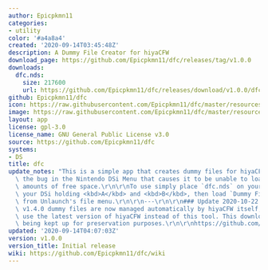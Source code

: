 ```yaml
---
author: Epicpkmn11
categories:
- utility
color: '#a4a8a4'
created: '2020-09-14T03:45:48Z'
description: A Dummy File Creator for hiyaCFW
download_page: https://github.com/Epicpkmn11/dfc/releases/tag/v1.0.0
downloads:
  dfc.nds:
    size: 217600
    url: https://github.com/Epicpkmn11/dfc/releases/download/v1.0.0/dfc.nds
github: Epicpkmn11/dfc
icon: https://raw.githubusercontent.com/Epicpkmn11/dfc/master/resources/icon.png
image: https://raw.githubusercontent.com/Epicpkmn11/dfc/master/resources/banner.png
layout: app
license: gpl-3.0
license_name: GNU General Public License v3.0
source: https://github.com/Epicpkmn11/dfc
systems:
- DS
title: dfc
update_notes: "This is a simple app that creates dummy files for hiyaCFW to work around\
  \ the bug in the Nintendo DSi Menu that causes it to be unable to load with certain\
  \ amounts of free space.\r\n\r\nTo use simply place `dfc.nds` on your SD card, boot\
  \ your DSi holding <kbd>A</kbd> and <kbd>B</kbd>, then load `Dummy File Creator`\
  \ from Unlaunch's file menu.\r\n\r\n---\r\n\r\n### Update 2020-10-22:\r\nWith hiyaCFW\
  \ v1.4.0 dummy files are now managed automatically by hiyaCFW itself, please simply\
  \ use the latest version of hiyaCFW instead of this tool. This download is only\
  \ being kept up for preservation purposes.\r\n\r\nhttps://github.com/RocketRobz/hiyaCFW/releases"
updated: '2020-09-14T04:07:03Z'
version: v1.0.0
version_title: Initial release
wiki: https://github.com/Epicpkmn11/dfc/wiki
---
```


